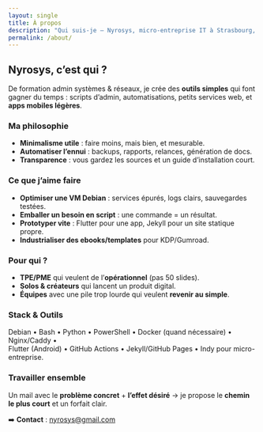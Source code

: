 ```yaml
---
layout: single
title: À propos
description: "Qui suis-je — Nyrosys, micro-entreprise IT à Strasbourg, optimisation Linux, automatisation et apps simples."
permalink: /about/
---
```


## Nyrosys, c’est qui ?

De formation admin systèmes & réseaux, je crée des **outils simples** qui font gagner du temps : scripts d’admin, automatisations, petits services web, et **apps mobiles légères**.

### Ma philosophie

- **Minimalisme utile** : faire moins, mais bien, et mesurable.
- **Automatiser l’ennui** : backups, rapports, relances, génération de docs.
- **Transparence** : vous gardez les sources et un guide d’installation court.

### Ce que j’aime faire

- **Optimiser une VM Debian** : services épurés, logs clairs, sauvegardes testées.
- **Emballer un besoin en script** : une commande = un résultat.
- **Prototyper vite** : Flutter pour une app, Jekyll pour un site statique propre.
- **Industrialiser des ebooks/templates** pour KDP/Gumroad.

### Pour qui ?

- **TPE/PME** qui veulent de l’**opérationnel** (pas 50 slides).
- **Solos & créateurs** qui lancent un produit digital.
- **Équipes** avec une pile trop lourde qui veulent **revenir au simple**.

### Stack & Outils

Debian • Bash • Python • PowerShell • Docker (quand nécessaire) • Nginx/Caddy •  
Flutter (Android) • GitHub Actions • Jekyll/GitHub Pages • Indy pour micro-entreprise.

### Travailler ensemble

Un mail avec le **problème concret** + **l’effet désiré** → je propose le **chemin le plus court** et un forfait clair.

➡️ **Contact** : [nyrosys@gmail.com](mailto:nyrosys@gmail.com)
